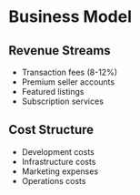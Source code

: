 # Business Model

## Revenue Streams
- Transaction fees (8-12%)
- Premium seller accounts
- Featured listings
- Subscription services

## Cost Structure
- Development costs
- Infrastructure costs
- Marketing expenses
- Operations costs

